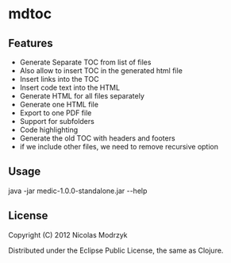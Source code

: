 # mdtoc

## Features

* Generate Separate TOC from list of files
* Also allow to insert TOC in the generated html file
* Insert links into the TOC
* Insert code text into the HTML
* Generate HTML for all files separately
* Generate one HTML file
* Export to one PDF file
* Support for subfolders
* Code highlighting
* Generate the old TOC with headers and footers
* if we include other files, we need to remove recursive option

## Usage

java -jar medic-1.0.0-standalone.jar --help

## License

Copyright (C) 2012 Nicolas Modrzyk

Distributed under the Eclipse Public License, the same as Clojure.
